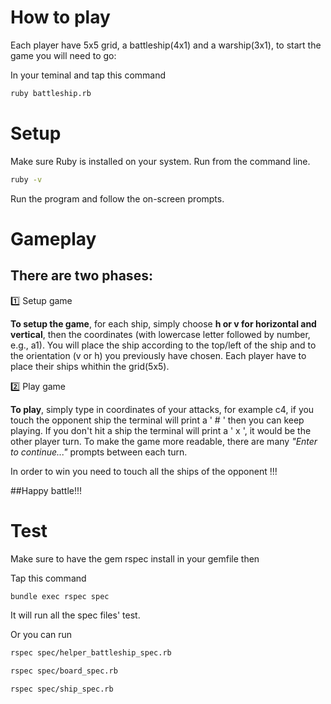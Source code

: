 # How to play
Each player have 5x5 grid, a battleship(4x1) and a warship(3x1), to start the game you will need to go:

In your teminal and tap this command
```bash
ruby battleship.rb
```

# Setup
Make sure Ruby is installed on your system.
Run  from the command line.
```bash
ruby -v
```

Run the program and follow the on-screen prompts.



# Gameplay
## There are two phases:

1️⃣ Setup game

**To setup the game**, for each ship, simply choose **h or v for horizontal and vertical**, then the coordinates (with lowercase letter followed by number, e.g., a1). You will place the ship according to the top/left of the ship and to the orientation (v or h) you previously have chosen. Each player have to place their ships whithin the grid(5x5).

2️⃣ Play game

**To play**, simply type in coordinates of your attacks, for example c4, if you touch the opponent ship the terminal will print a ' # ' then you can keep playing. If you don't hit a ship the terminal will print a ' x ', it would be the other player turn. To make the game more readable, there are many *"Enter to continue..."* prompts between each turn.

In order to win you need to touch all the ships of the opponent !!!

##Happy battle!!!


# Test

Make sure to have the gem rspec install in your gemfile
then

Tap this command
```bash
bundle exec rspec spec
```
It will run all the spec files' test.

Or you can run
```bash
rspec spec/helper_battleship_spec.rb
```
```bash
rspec spec/board_spec.rb
```
```bash
rspec spec/ship_spec.rb
```
